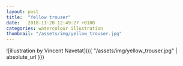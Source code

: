 ```yaml
---
layout: post
title:  "Yellow trouser"
date:   2018-11-20 12:49:27 +0100
categories: watercolour illustration
thumbnail: "/assets/img/yellow_trouser.jpg"
---
```

![illustration by Vincent Navetat]({{ "/assets/img/yellow_trouser.jpg" | absolute_url }})

